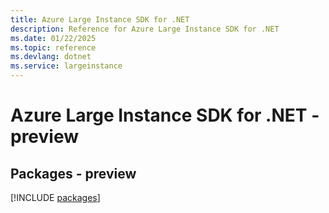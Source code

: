 ```yaml
---
title: Azure Large Instance SDK for .NET
description: Reference for Azure Large Instance SDK for .NET
ms.date: 01/22/2025
ms.topic: reference
ms.devlang: dotnet
ms.service: largeinstance
---
```

# Azure Large Instance SDK for .NET - preview
## Packages - preview
[!INCLUDE [packages](large-instance-index.md)]